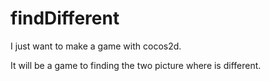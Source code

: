 findDifferent
=============

I just want to make a game with  cocos2d.

It will be a game to finding the two picture where is different.
